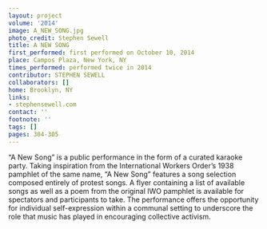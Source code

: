 ```yaml
---
layout: project
volume: '2014'
image: A_NEW_SONG.jpg
photo_credit: Stephen Sewell
title: A NEW SONG
first_performed: first performed on October 10, 2014
place: Campos Plaza, New York, NY
times_performed: performed twice in 2014
contributor: STEPHEN SEWELL
collaborators: []
home: Brooklyn, NY
links:
- stephensewell.com
contact: ''
footnote: ''
tags: []
pages: 304-305
---
```


“A New Song” is a public performance in the form of a curated karaoke party. Taking inspiration from the International Workers Order’s 1938 pamphlet of the same name, “A New Song” features a song selection composed entirely of protest songs. A flyer containing a list of available songs as well as a poem from the original IWO pamphlet is available for spectators and participants to take. The performance offers the opportunity for individual self-expression within a communal setting to underscore the role that music has played in encouraging collective activism.
